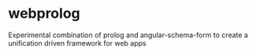 # webprolog
Experimental combination of prolog and angular-schema-form to create a unification driven framework for web apps
